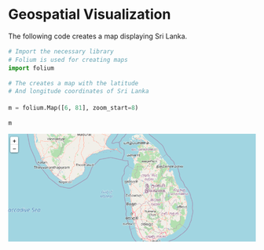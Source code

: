 # Geospatial Visualization
The following code creates a map displaying Sri Lanka.


```python
# Import the necessary library
# Folium is used for creating maps
import folium
```


```python
# The creates a map with the latitude
# And longitude coordinates of Sri Lanka 

m = folium.Map([6, 81], zoom_start=8)
```


```python
m
```
<img src="mapofsrilanka.png" alt="mapofsrilanka"/>
 <br />
